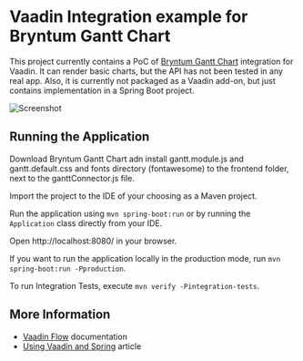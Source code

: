 # Vaadin Integration example for Bryntum Gantt Chart

This project currently contains a PoC of [Bryntum Gantt Chart](https://www.bryntum.com/products/gantt/) integration for Vaadin. It can render basic charts, but the API has not been tested in any real app. Also, it is currently not packaged as a Vaadin add-on, but just contains implementation in a Spring Boot project.


![Screenshot](https://github.com/mstahv/bryntum-gantt-vaadin/blob/master/screenshot.png?raw=true "Screenshot")


## Running the Application

Download Bryntum Gantt Chart adn install gantt.module.js and gantt.default.css and fonts directory (fontawesome) to the frontend folder, next to the ganttConnector.js file.

Import the project to the IDE of your choosing as a Maven project.

Run the application using `mvn spring-boot:run` or by running the `Application` class directly from your IDE.

Open http://localhost:8080/ in your browser.

If you want to run the application locally in the production mode, run `mvn spring-boot:run -Pproduction`.

To run Integration Tests, execute `mvn verify -Pintegration-tests`.

## More Information

- [Vaadin Flow](https://vaadin.com/flow) documentation
- [Using Vaadin and Spring](https://vaadin.com/docs/v14/flow/spring/tutorial-spring-basic.html) article

